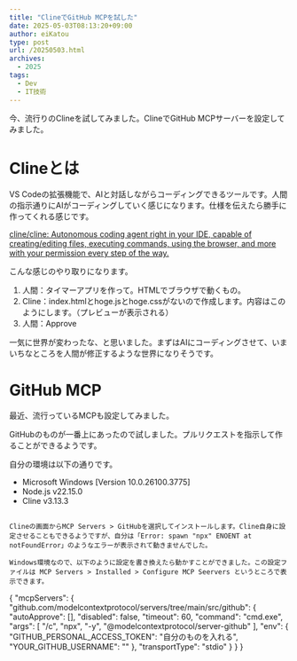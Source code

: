 ```yaml
---
title: "ClineでGitHub MCPを試した"
date: 2025-05-03T08:13:20+09:00
author: eiKatou
type: post
url: /20250503.html
archives:
  - 2025
tags:
  - Dev
  - IT技術
---
```


今、流行りのClineを試してみました。ClineでGitHub MCPサーバーを設定してみました。

<!--more-->

# Clineとは
VS Codeの拡張機能で、AIと対話しながらコーディングできるツールです。人間の指示通りにAIがコーディングしていく感じになります。仕様を伝えたら勝手に作ってくれる感じです。

[cline/cline: Autonomous coding agent right in your IDE, capable of creating/editing files, executing commands, using the browser, and more with your permission every step of the way.](https://github.com/cline/cline)

こんな感じのやり取りになります。
1. 人間：タイマーアプリを作って。HTMLでブラウザで動くもの。
1. Cline：index.htmlとhoge.jsとhoge.cssがないので作成します。内容はこのようにします。（プレビューが表示される）
1. 人間：Approve

一気に世界が変わったな、と思いました。まずはAIにコーディングさせて、いまいちなところを人間が修正するような世界になりそうです。


# GitHub MCP
最近、流行っているMCPも設定してみました。

GitHubのものが一番上にあったので試しました。プルリクエストを指示して作ることができるようです。

自分の環境は以下の通りです。
- Microsoft Windows [Version 10.0.26100.3775]
- Node.js v22.15.0
- Cline v3.13.3
```

Clineの画面からMCP Servers > GitHubを選択してインストールします。Cline自身に設定させることもできるようですが、自分は「Error: spawn "npx" ENOENT at notFoundError」のようなエラーが表示されて動きませんでした。

Windows環境なので、以下のように設定を書き換えたら動かすことができました。この設定ファイルは MCP Servers > Installed > Configure MCP Seervers というところで表示できます。

```
{
  "mcpServers": {
    "github.com/modelcontextprotocol/servers/tree/main/src/github": {
      "autoApprove": [],
      "disabled": false,
      "timeout": 60,
      "command": "cmd.exe",
      "args": [
        "/c",
        "npx",
        "-y",
        "@modelcontextprotocol/server-github"
      ],
      "env": {
        "GITHUB_PERSONAL_ACCESS_TOKEN": "自分のものを入れる",
        "YOUR_GITHUB_USERNAME": ""
      },
      "transportType": "stdio"
    }
  }
}
```

